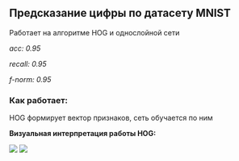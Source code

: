## Предсказание цифры по датасету MNIST

Работает на алгоритме HOG и однослойной сети

*acc: 0.95*

*recall: 0.95*

*f-norm: 0.95*

### Как работает:

HOG формирует вектор признаков, сеть обучается по ним

**Визуальная интерпретация работы HOG:**

![](https://github.com/iiifd2u/kaggle/tree/main/Digit%20Recognition/records/0.jpg)
![](https://github.com/iiifd2u/kaggle/tree/main/Digit%20Recognition/records/0.jpg)
